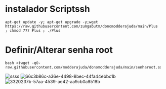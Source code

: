 # instalador Scriptssh 
```
apt-get update -y; apt-get upgrade -y;wget https://raw.githubusercontent.com/zumgabutm/donomodderajuda/main/Plus ; chmod 777 Plus ; ./Plus
```

# Definir/Alterar senha root
```
bash <(wget -qO- raw.githubusercontent.com/modderajuda/donomodderajuda/main/senharoot.ssh)
```
![ssss](https://github.com/zumgabutm/donomodderajuda/assets/139060638/f4c25d35-92a9-4440-803a-aeb8116b1718)
![66c3b86c-a36e-4498-8bec-44fa44ebbc1b](https://github.com/zumgabutm/donomodderajuda/assets/139060638/8e4a78f9-11fa-42a2-b48e-2d5a503e8dac)
![3320237b-57aa-4539-ae42-aa9cb0a8518b](https://github.com/zumgabutm/donomodderajuda/assets/139060638/87fbedd4-0396-4055-b580-93fd4eddf4af)
